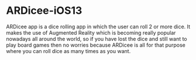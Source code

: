 # ARDicee-iOS13
ARDicee app is a dice rolling app in which the user can roll 2 or more dice. It makes the use of Augmented Reality which is becoming really popular nowadays all around the world, so if you have lost the dice and still want to play board games then no worries because ARDicee is all for that purpose where you can roll dice as many times as you want.
